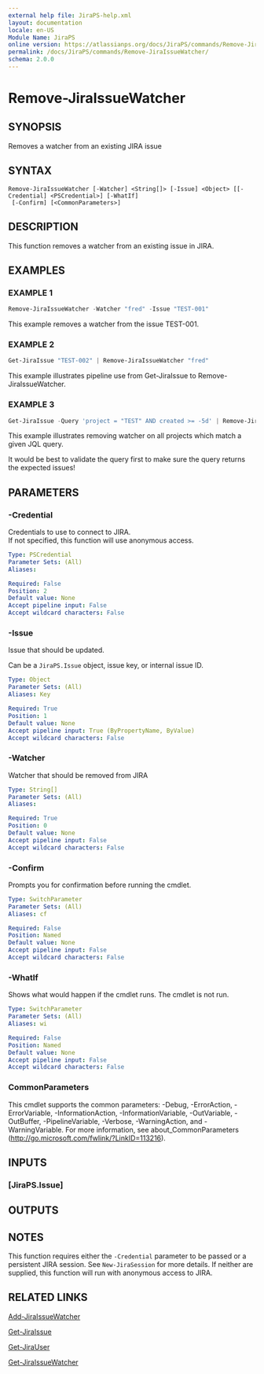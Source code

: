 ```yaml
---
external help file: JiraPS-help.xml
layout: documentation
locale: en-US
Module Name: JiraPS
online version: https://atlassianps.org/docs/JiraPS/commands/Remove-JiraIssueWatcher/
permalink: /docs/JiraPS/commands/Remove-JiraIssueWatcher/
schema: 2.0.0
---
```


# Remove-JiraIssueWatcher

## SYNOPSIS

Removes a watcher from an existing JIRA issue

## SYNTAX

```
Remove-JiraIssueWatcher [-Watcher] <String[]> [-Issue] <Object> [[-Credential] <PSCredential>] [-WhatIf]
 [-Confirm] [<CommonParameters>]
```

## DESCRIPTION

This function removes a watcher from an existing issue in JIRA.

## EXAMPLES

### EXAMPLE 1

```powershell
Remove-JiraIssueWatcher -Watcher "fred" -Issue "TEST-001"
```

This example removes a watcher from the issue TEST-001.

### EXAMPLE 2

```powershell
Get-JiraIssue "TEST-002" | Remove-JiraIssueWatcher "fred"
```

This example illustrates pipeline use from Get-JiraIssue to Remove-JiraIssueWatcher.

### EXAMPLE 3

```powershell
Get-JiraIssue -Query 'project = "TEST" AND created >= -5d' | Remove-JiraIssueWatcher "fred"
```

This example illustrates removing watcher on all projects which match a given JQL query.

It would be best to validate the query first to make sure the query returns the expected issues!

## PARAMETERS

### -Credential

Credentials to use to connect to JIRA.  
If not specified, this function will use anonymous access.

```yaml
Type: PSCredential
Parameter Sets: (All)
Aliases:

Required: False
Position: 2
Default value: None
Accept pipeline input: False
Accept wildcard characters: False
```

### -Issue

Issue that should be updated.

Can be a `JiraPS.Issue` object, issue key, or internal issue ID.

```yaml
Type: Object
Parameter Sets: (All)
Aliases: Key

Required: True
Position: 1
Default value: None
Accept pipeline input: True (ByPropertyName, ByValue)
Accept wildcard characters: False
```

### -Watcher

Watcher that should be removed from JIRA

```yaml
Type: String[]
Parameter Sets: (All)
Aliases:

Required: True
Position: 0
Default value: None
Accept pipeline input: False
Accept wildcard characters: False
```

### -Confirm

Prompts you for confirmation before running the cmdlet.

```yaml
Type: SwitchParameter
Parameter Sets: (All)
Aliases: cf

Required: False
Position: Named
Default value: None
Accept pipeline input: False
Accept wildcard characters: False
```

### -WhatIf

Shows what would happen if the cmdlet runs.
The cmdlet is not run.

```yaml
Type: SwitchParameter
Parameter Sets: (All)
Aliases: wi

Required: False
Position: Named
Default value: None
Accept pipeline input: False
Accept wildcard characters: False
```

### CommonParameters
This cmdlet supports the common parameters: -Debug, -ErrorAction, -ErrorVariable, -InformationAction, -InformationVariable, -OutVariable, -OutBuffer, -PipelineVariable, -Verbose, -WarningAction, and -WarningVariable. For more information, see about_CommonParameters (http://go.microsoft.com/fwlink/?LinkID=113216).

## INPUTS

### [JiraPS.Issue]

## OUTPUTS

## NOTES

This function requires either the `-Credential` parameter to be passed or a persistent JIRA session.
See `New-JiraSession` for more details.
If neither are supplied, this function will run with anonymous access to JIRA.

## RELATED LINKS

[Add-JiraIssueWatcher](../Add-JiraIssueWatcher/)

[Get-JiraIssue](../Get-JiraIssue/)

[Get-JiraUser](../Get-JiraUser/)

[Get-JiraIssueWatcher](../Get-JiraIssueWatcher/)
